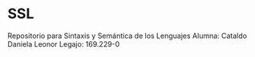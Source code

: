 # SSL
Repositorio para Sintaxis y Semántica de los Lenguajes
Alumna: Cataldo Daniela Leonor 
Legajo: 169.229-0

